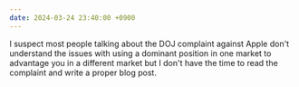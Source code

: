 ```yaml
---
date: 2024-03-24 23:40:00 +0900
---
```


I suspect most people talking about the DOJ complaint against Apple don't understand the issues with using a dominant position in one market to advantage you in a different market but I don't have the time to read the complaint and write a proper blog post.
